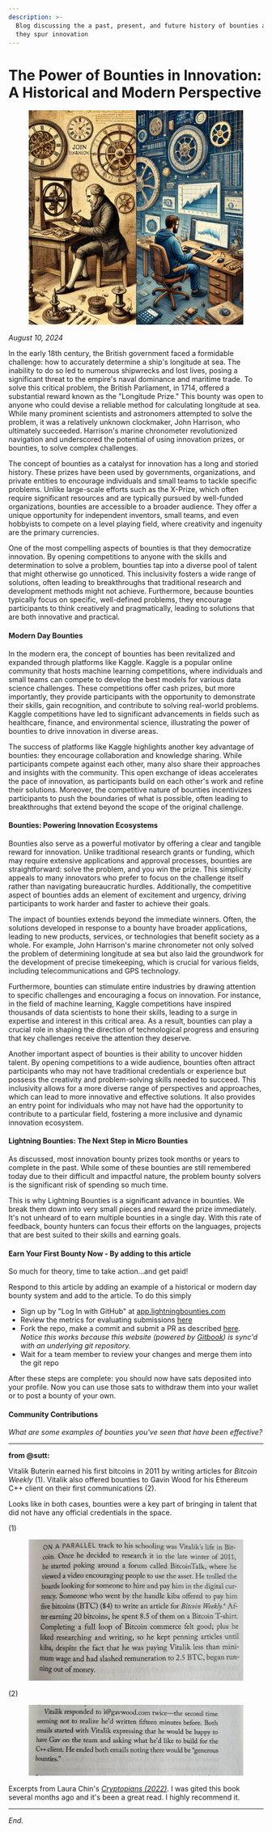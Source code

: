 ```yaml
---
description: >-
  Blog discussing the a past, present, and future history of bounties and how
  they spur innovation
---
```


# The Power of Bounties in Innovation: A Historical and Modern Perspective

<figure><img src=".gitbook/assets/image (1) (1).png" alt=""><figcaption></figcaption></figure>

_August 10, 2024_

In the early 18th century, the British government faced a formidable challenge: how to accurately determine a ship's longitude at sea. The inability to do so led to numerous shipwrecks and lost lives, posing a significant threat to the empire's naval dominance and maritime trade. To solve this critical problem, the British Parliament, in 1714, offered a substantial reward known as the "Longitude Prize." This bounty was open to anyone who could devise a reliable method for calculating longitude at sea. While many prominent scientists and astronomers attempted to solve the problem, it was a relatively unknown clockmaker, John Harrison, who ultimately succeeded. Harrison's marine chronometer revolutionized navigation and underscored the potential of using innovation prizes, or bounties, to solve complex challenges.

The concept of bounties as a catalyst for innovation has a long and storied history. These prizes have been used by governments, organizations, and private entities to encourage individuals and small teams to tackle specific problems. Unlike large-scale efforts such as the X-Prize, which often require significant resources and are typically pursued by well-funded organizations, bounties are accessible to a broader audience. They offer a unique opportunity for independent inventors, small teams, and even hobbyists to compete on a level playing field, where creativity and ingenuity are the primary currencies.

One of the most compelling aspects of bounties is that they democratize innovation. By opening competitions to anyone with the skills and determination to solve a problem, bounties tap into a diverse pool of talent that might otherwise go unnoticed. This inclusivity fosters a wide range of solutions, often leading to breakthroughs that traditional research and development methods might not achieve. Furthermore, because bounties typically focus on specific, well-defined problems, they encourage participants to think creatively and pragmatically, leading to solutions that are both innovative and practical.

#### Modern Day Bounties

In the modern era, the concept of bounties has been revitalized and expanded through platforms like Kaggle. Kaggle is a popular online community that hosts machine learning competitions, where individuals and small teams can compete to develop the best models for various data science challenges. These competitions offer cash prizes, but more importantly, they provide participants with the opportunity to demonstrate their skills, gain recognition, and contribute to solving real-world problems. Kaggle competitions have led to significant advancements in fields such as healthcare, finance, and environmental science, illustrating the power of bounties to drive innovation in diverse areas.

The success of platforms like Kaggle highlights another key advantage of bounties: they encourage collaboration and knowledge sharing. While participants compete against each other, many also share their approaches and insights with the community. This open exchange of ideas accelerates the pace of innovation, as participants build on each other's work and refine their solutions. Moreover, the competitive nature of bounties incentivizes participants to push the boundaries of what is possible, often leading to breakthroughs that extend beyond the scope of the original challenge.

#### Bounties: Powering Innovation Ecosystems

Bounties also serve as a powerful motivator by offering a clear and tangible reward for innovation. Unlike traditional research grants or funding, which may require extensive applications and approval processes, bounties are straightforward: solve the problem, and you win the prize. This simplicity appeals to many innovators who prefer to focus on the challenge itself rather than navigating bureaucratic hurdles. Additionally, the competitive aspect of bounties adds an element of excitement and urgency, driving participants to work harder and faster to achieve their goals.

The impact of bounties extends beyond the immediate winners. Often, the solutions developed in response to a bounty have broader applications, leading to new products, services, or technologies that benefit society as a whole. For example, John Harrison's marine chronometer not only solved the problem of determining longitude at sea but also laid the groundwork for the development of precise timekeeping, which is crucial for various fields, including telecommunications and GPS technology.

Furthermore, bounties can stimulate entire industries by drawing attention to specific challenges and encouraging a focus on innovation. For instance, in the field of machine learning, Kaggle competitions have inspired thousands of data scientists to hone their skills, leading to a surge in expertise and interest in this critical area. As a result, bounties can play a crucial role in shaping the direction of technological progress and ensuring that key challenges receive the attention they deserve.

Another important aspect of bounties is their ability to uncover hidden talent. By opening competitions to a wide audience, bounties often attract participants who may not have traditional credentials or experience but possess the creativity and problem-solving skills needed to succeed. This inclusivity allows for a more diverse range of perspectives and approaches, which can lead to more innovative and effective solutions. It also provides an entry point for individuals who may not have had the opportunity to contribute to a particular field, fostering a more inclusive and dynamic innovation ecosystem.

#### Lightning Bounties: The Next Step in Micro Bounties

As discussed, most innovation bounty prizes took months or years to complete in the past. While some of these bounties are still remembered today due to their difficult and impactful nature, the problem bounty solvers is the significant risk of spending so much time.

This is why Lightning Bounties is a significant advance in bounties. We break them down into very small pieces and reward the prize immediately. It's not unheard of to earn multiple bounties in a single day. With this rate of feedback, bounty hunters can focus their efforts on the languages, projects that are best suited to their skills and earning goals.

#### Earn Your First Bounty Now - By adding to this article

So much for theory, time to take action...and get paid!

Respond to this article by adding an example of a historical or modern day bounty system and add to the article. To do this simply

* Sign up by "Log In with GitHub" at [app.lightningbounties.com](https://app.lightningbounties.com/)
* Review the metrics for evaluating submissions [here](https://app.lightningbounties.com/issue/6f550a1a-210b-46d2-b537-89d07a16f7d8)
* Fork the repo, make a commit and submit a PR as described [here](https://docs.lightningbounties.com/docs/solve-a-bounty/working-on-the-bounty). _Notice this works because this website (powered by_ [_Gitbook_](https://www.gitbook.com/)_) is sync'd with an underlying git repository._
* Wait for a team member to review your changes and merge them into the git repo

After these steps are complete: you should now have sats deposited into your profile. Now you can use those sats to withdraw them into your wallet or to post a bounty of your own.

#### Community Contributions

_What are some examples of bounties you've seen that have been effective?_

***

**from @sutt:**

Vitalik Buterin earned his first bitcoins in 2011 by writing articles for _Bitcoin Weekly_ (1). Vitalik also offered bounties to Gavin Wood for his Ethereum C++ client on their first communications (2).

Looks like in both cases, bounties were a key part of bringing in talent that did not have any official credentials in the space.

(1)

<figure><img src=".gitbook/assets/vitalik-bounty-1.jpg" alt=""><figcaption></figcaption></figure>

(2)

<figure><img src=".gitbook/assets/image (9).png" alt=""><figcaption></figcaption></figure>

Excerpts from Laura Chin's [_Cryptopians (2022)_](https://laurashin.com/book/). I was gited this book several months ago and it's been a great read. I highly recommend it.

***

_End._
